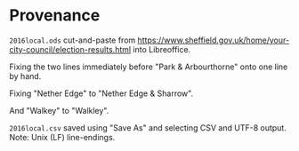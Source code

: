 # Provenance

`2016local.ods`
cut-and-paste from
https://www.sheffield.gov.uk/home/your-city-council/election-results.html
into Libreoffice.

Fixing the two lines immediately before "Park & Arbourthorne"
onto one line by hand.

Fixing "Nether Edge" to "Nether Edge & Sharrow".

And "Walkey" to "Walkley".

`2016local.csv`
saved using "Save As" and selecting CSV and UTF-8 output.
Note: Unix (LF) line-endings.
